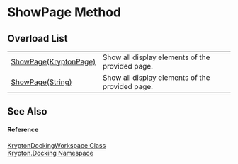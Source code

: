 # ShowPage Method


## Overload List
<table>
<tr>
<td><a href="b9006516-584e-fcc5-ae1d-3469ea3bd1c7.md">ShowPage(KryptonPage)</a></td>
<td>Show all display elements of the provided page.</td></tr>
<tr>
<td><a href="bf6d5d2c-9afa-1377-7a2b-71abbac4a25e.md">ShowPage(String)</a></td>
<td>Show all display elements of the provided page.</td></tr>
</table>

## See Also


#### Reference
<a href="e814f693-ffbf-63be-9a64-6d22d79d6ffd.md">KryptonDockingWorkspace Class</a>  
<a href="98399376-cf41-9454-4b4d-4fab2ca20bc7.md">Krypton.Docking Namespace</a>  
